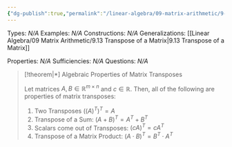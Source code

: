 ```yaml
---
{"dg-publish":true,"permalink":"/linear-algebra/09-matrix-arithmetic/9-14-algebraic-properties-of-matrix-transposes/","tags":["Type/Theorem","Topic/Linear_Algebra"]}
---
```


Types: *N/A*
Examples: *N/A*
Constructions: *N/A*
Generalizations: [[Linear Algebra/09 Matrix Arithmetic/9.13 Transpose of a Matrix\|9.13 Transpose of a Matrix]]

Properties: *N/A*
Sufficiencies: *N/A*
Questions: *N/A*

> [!theorem|*] Algebraic Properties of Matrix Transposes
> 
> Let matrices $A, B \in \mathbb{R}^{m \times n}$ and $c \in \mathbb{R}$. Then, all of the following are properties of matrix transposes:
> 1. Two Transposes $\left((A)^{T}\right)^{T} = A$
> 2. Transpose of a Sum: $(A + B)^{T} = A^{T} + B^{T}$
> 3. Scalars come out of Transposes: $(cA)^{T} = cA^{T}$
> 4. Transpose of a Matrix Product: $(A \cdot B)^{T} = B^{T} \cdot A^{T}$
> 
